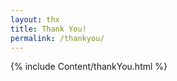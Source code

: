 ```yaml
---
layout: thx
title: Thank You! 
permalink: /thankyou/
---
```

{% include Content/thankYou.html %}
    